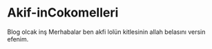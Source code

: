 # Akif-inCokomelleri
Blog olcak inş
Merhabalar ben akfi lolün kitlesinin allah belasını versin efenim.
